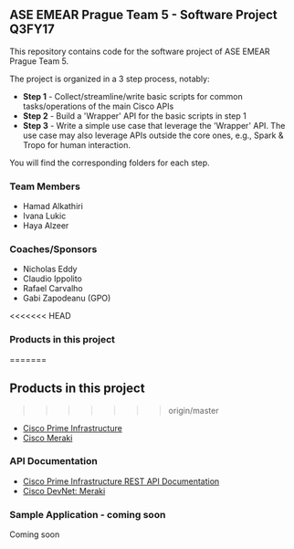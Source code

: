 ## ASE EMEAR Prague Team 5 - Software Project Q3FY17
This repository contains code for the software project of ASE EMEAR Prague Team 5.

The project is organized in a 3 step process, notably:
* **Step 1** - Collect/streamline/write basic scripts for common tasks/operations of the main Cisco APIs
* **Step 2** - Build a 'Wrapper' API for the basic scripts in step 1
* **Step 3** - Write a simple use case that leverage the 'Wrapper' API. The use case may also leverage APIs outside the core ones, e.g., Spark & Tropo for human interaction.

You will find the corresponding folders for each step.



### Team Members
* Hamad Alkathiri
* Ivana Lukic
* Haya Alzeer



### Coaches/Sponsors
* Nicholas Eddy
* Claudio Ippolito
* Rafael Carvalho
* Gabi Zapodeanu (GPO)




<<<<<<< HEAD
### Products in this project
=======
## Products in this project
>>>>>>> origin/master
* [Cisco Prime Infrastructure](http://www.cisco.com/c/en/us/products/cloud-systems-management/prime-infrastructure/index.html)
* [Cisco Meraki](https://meraki.cisco.com/)



### API Documentation
* [Cisco Prime Infrastructure REST API Documentation](https://developer.cisco.com/media/prime-infrastructure-api-reference-v3-1/192.168.115.187/webacs/api/v1/indexcc3b.html?_docs)
* [Cisco DevNet: Meraki](https://developer.cisco.com/site/meraki/)



### Sample Application - coming soon
Coming soon
